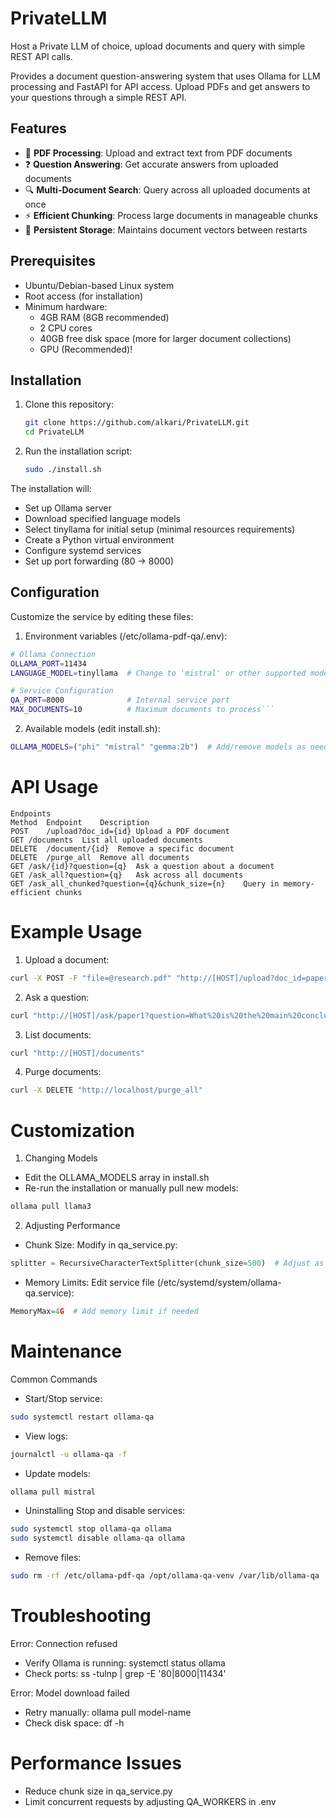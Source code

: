 # PrivateLLM
Host a Private LLM of choice, upload documents and query with simple REST API calls.


Provides a document question-answering system that uses Ollama for LLM processing and FastAPI for API access. Upload PDFs and get answers to your questions through a simple REST API.

## Features

- 📄 **PDF Processing**: Upload and extract text from PDF documents
- ❓ **Question Answering**: Get accurate answers from uploaded documents
- 🔍 **Multi-Document Search**: Query across all uploaded documents at once
- ⚡ **Efficient Chunking**: Process large documents in manageable chunks
- 🔄 **Persistent Storage**: Maintains document vectors between restarts

## Prerequisites

- Ubuntu/Debian-based Linux system
- Root access (for installation)
- Minimum hardware:
  - 4GB RAM (8GB recommended)
  - 2 CPU cores
  - 40GB free disk space (more for larger document collections)
  - GPU (Recommended)!

## Installation

1. Clone this repository:
   ```bash
   git clone https://github.com/alkari/PrivateLLM.git 
   cd PrivateLLM
   ```

2. Run the installation script:
   ```bash
   sudo ./install.sh
   ```

The installation will:

- Set up Ollama server
- Download specified language models
- Select tinyllama for initial setup (minimal resources requirements)
- Create a Python virtual environment
- Configure systemd services
- Set up port forwarding (80 → 8000)

## Configuration
Customize the service by editing these files:

1. Environment variables (/etc/ollama-pdf-qa/.env):
```bash
# Ollama Connection
OLLAMA_PORT=11434
LANGUAGE_MODEL=tinyllama  # Change to 'mistral' or other supported models

# Service Configuration
QA_PORT=8000              # Internal service port
MAX_DOCUMENTS=10          # Maximum documents to process```
```
2. Available models (edit install.sh):
```bash
OLLAMA_MODELS=("phi" "mistral" "gemma:2b")  # Add/remove models as needed
```

# API Usage
```
Endpoints
Method	Endpoint	Description
POST	/upload?doc_id={id}	Upload a PDF document
GET	/documents	List all uploaded documents
DELETE	/document/{id}	Remove a specific document
DELETE	/purge_all	Remove all documents
GET	/ask/{id}?question={q}	Ask a question about a document
GET	/ask_all?question={q}	Ask across all documents
GET	/ask_all_chunked?question={q}&chunk_size={n}	Query in memory-efficient chunks
```

# Example Usage

1. Upload a document:
```bash
curl -X POST -F "file=@research.pdf" "http://[HOST]/upload?doc_id=paper1"
```

2. Ask a question:
```bash
curl "http://[HOST]/ask/paper1?question=What%20is%20the%20main%20conclusion?"
```

3. List documents:
```bash
curl "http://[HOST]/documents"
```

4. Purge documents:
```bash
curl -X DELETE "http://localhost/purge_all"
```

# Customization
1. Changing Models
- Edit the OLLAMA_MODELS array in install.sh
- Re-run the installation or manually pull new models:
```bash
ollama pull llama3
```

2. Adjusting Performance
- Chunk Size: Modify in qa_service.py:
```python
splitter = RecursiveCharacterTextSplitter(chunk_size=500)  # Adjust as needed
```

- Memory Limits: Edit service file (/etc/systemd/system/ollama-qa.service):
```python
MemoryMax=4G  # Add memory limit if needed
```

# Maintenance
Common Commands
- Start/Stop service:
```bash
sudo systemctl restart ollama-qa
```

- View logs:
```bash
journalctl -u ollama-qa -f
```

- Update models:
```bash
ollama pull mistral
```

- Uninstalling
Stop and disable services:
```bash
sudo systemctl stop ollama-qa ollama
sudo systemctl disable ollama-qa ollama
```

- Remove files:
```bash
sudo rm -rf /etc/ollama-pdf-qa /opt/ollama-qa-venv /var/lib/ollama-qa
```

# Troubleshooting
Error: Connection refused

- Verify Ollama is running: systemctl status ollama
- Check ports: ss -tulnp | grep -E '80|8000|11434'

Error: Model download failed

- Retry manually: ollama pull model-name
- Check disk space: df -h

# Performance Issues

- Reduce chunk size in qa_service.py
- Limit concurrent requests by adjusting QA_WORKERS in .env
